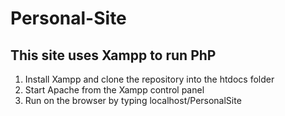 # Personal-Site

## This site uses Xampp to run PhP
1. Install Xampp and clone the repository into the htdocs folder
2. Start Apache from the Xampp control panel
3. Run on the browser by typing localhost/PersonalSite
